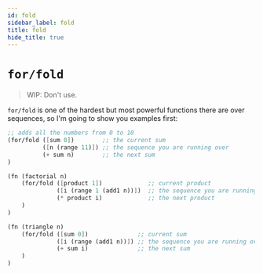 ```yaml
---
id: fold
sidebar_label: fold
title: fold
hide_title: true
---
```


# `for/fold`

> WIP: Don't use.

`for/fold` is one of the hardest but most powerful functions there are over
sequences, so I'm going to show you examples first:

``` scheme
;; adds all the numbers from 0 to 10
(for/fold ([sum 0])        ;; the current sum
          ([n (range 11)]) ;; the sequence you are running over
          (+ sum n)        ;; the next sum
)
```

``` scheme
(fn (factorial n)
    (for/fold ([product 1])             ;; current product
              ([i (range 1 (add1 n))])  ;; the sequence you are running over
              (* product i)             ;; the next product
    )
)
```

``` scheme
(fn (triangle n)
    (for/fold ([sum 0])              ;; current sum
              ([i (range (add1 n))]) ;; the sequence you are running over
              (+ sum i)              ;; the next sum
    )
)
```
